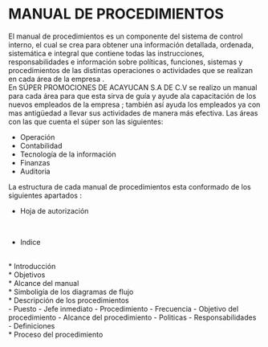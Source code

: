 # MANUAL DE PROCEDIMIENTOS

El manual de procedimientos es un componente del sistema de control interno, el cual se crea para obtener una información detallada, ordenada, sistemática e integral que contiene todas las instrucciones, responsabilidades e información sobre políticas, funciones, sistemas y procedimientos de las distintas operaciones o actividades que se realizan en cada área de la empresa . 
<br>
En SÚPER PROMOCIONES DE ACAYUCAN S.A DE C.V se realizo un manual para cada área para que esta sirva de guía y ayude ala capacitación de los nuevos empleados de la empresa ; también así ayuda los empleados ya con mas antigüedad a llevar sus actividades de manera más efectiva. Las áreas con las que cuenta el súper son las siguientes:

* Operación  
* Contabilidad 
* Tecnología de la información 
* Finanzas 
* Auditoria 

La estructura de cada manual de procedimientos esta conformado de los siguientes apartados :

* Hoja de autorización 
<br>

* Indice 
<br>
* Introducción 
<br>
* Objetivos 
<br>
* Alcance del manual 
<br>
* Simboligía de los diagramas de flujo 
<br>
* Descripción de los procedimientos 
<br>
- Puesto 
- Jefe inmediato
- Procedimiento 
- Frecuencia 
- Objetivo del procedimiento 
- Alcance del procedimiento 
- Politicas 
- Responsabilidades 
- Definiciones 
<br>
* Proceso del procedimiento 

